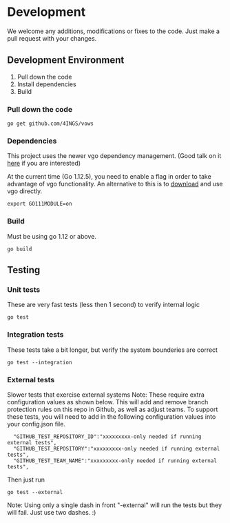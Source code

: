 # Development

We welcome any additions, modifications or fixes to the code.  Just make a pull request with your changes.

## Development Environment

1. Pull down the code
1. Install dependencies
1. Build

### Pull down the code
```
go get github.com/4INGS/vows
```

### Dependencies
This project uses the newer vgo dependency management.  (Good talk on it [here](https://www.youtube.com/watch?v=F8nrpe0XWRg) if you are interested)

At the current time (Go 1.12.5), you need to enable a flag in order to take advantage of vgo functionality.  An alternative to this is to [download](https://github.com/golang/vgo) and use vgo directly.
```
export GO111MODULE=on
```
### Build
Must be using go 1.12 or above.
```
go build
```

## Testing

### Unit tests
These are very fast tests (less then 1 second) to verify internal logic 
```
go test
```

### Integration tests
These tests take a bit longer, but verify the system bounderies are correct
```
go test --integration
```

### External tests
Slower tests that exercise external systems
Note: These require extra configuration values as shown below.  This will add and remove branch protection rules on this repo in Github, as well as adjust teams.  To support these tests, you will need to add in the following configuration values into your config.json file.
```
  "GITHUB_TEST_REPOSITORY_ID":"xxxxxxxxx-only needed if running external tests",
  "GITHUB_TEST_REPOSITORY":"xxxxxxxxx-only needed if running external tests",
  "GITHUB_TEST_TEAM_NAME":"xxxxxxxxx-only needed if running external tests",
```
Then just run
```
go test --external
```
Note: Using only a single dash in front "-external" will run the tests but they will fail.  Just use two dashes.  :)  
